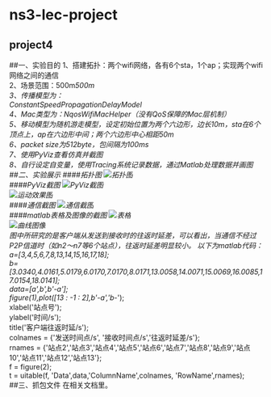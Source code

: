 ns3-lec-project
========
project4
-----------
##一、实验目的
1、搭建拓扑：两个wifi网络，各有6个sta，1个ap；实现两个wifi网络之间的通信  
2、场景范围：500m*500m  
3、传播模型为：  
	ConstantSpeedPropagationDelayModel  
4、Mac类型为：NqosWifiMacHelper（没有QoS保障的Mac层机制）  
5、移动模型为随机游走模型，设定初始位置为两个六边形，边长10m，sta在6个顶点上，ap在六边形中间；两个六边形中心相距50m  
6、packet size为512byte，包间隔为100ms  
7、使用PyViz查看仿真并截图  
8、自行设定自变量，使用Tracing系统记录数据，通过Matlab处理数据并画图  
##二、实验展示
####拓扑图
![拓扑图](http://ww1.sinaimg.cn/mw690/ea098a20gw1f5fon7ofe2j20nn06675q.jpg "拓扑图")  
####PyViz截图
![PyViz截图](http://ww2.sinaimg.cn/mw690/ea098a20gw1f5fon86d11j20k90h9whh.jpg "PyViz截图")  
![运动效果图](http://ww3.sinaimg.cn/mw690/ea098a20gw1f5fsp3ka33j20hv0dfgna.jpg "运动效果图")  
####通信截图
![通信截图](http://ww2.sinaimg.cn/mw690/ea098a20gw1f5fon8tsgwj20j70bwqb1.jpg "通信截图")  
####matlab表格及图像的截图
![表格](http://ww1.sinaimg.cn/mw690/ea098a20gw1f5fs4ed35ij20fk0bo0t3.jpg "表格")  
![曲线图像](http://ww2.sinaimg.cn/mw690/ea098a20gw1f5fs4ewzpej20fk0bodfz.jpg "曲线图像")  
图中所研究的是客户端从发送到接收时的往返时延差，可以看出，当通信不经过P2P信道时（如n2～n7等6个站点），往返时延差明显较小。
以下为matlab代码：  
a=[3,4,5,6,7,8,13,14,15,16,17,18];  
b=[3.0340,4.0161,5.0179,6.0170,7.0170,8.0171,13.0058,14.0071,15.0069,16.0085,17.0154,18.0141];  
data=[a',b',b'-a'];  
figure(1),plot([13 : -1 : 2],b'-a','b*-');  
xlabel('站点号');  
ylabel('时间/s');  
title('客户端往返时延/s');  
colnames = {'发送时间点/s', '接收时间点/s','往返时延差/s'};  
rnames = {'站点2','站点3','站点4','站点5','站点6','站点7','站点8','站点9','站点10','站点11','站点12','站点13'};  
f = figure(2);  
t = uitable(f, 'Data',data,'ColumnName',colnames, 'RowName',rnames);  
##三、抓包文件
在相关文档里。


